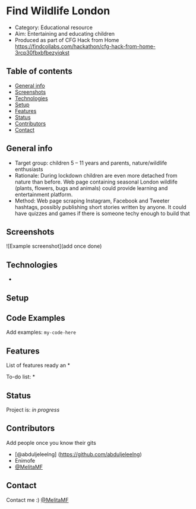 # Find Wildlife London
* Category: Educational resource
* Aim: Entertaining and educating children
* Produced as part of CFG Hack from Home
<br> https://findcollabs.com/hackathon/cfg-hack-from-home-3rcp30fbxbfbezyiqkst

## Table of contents
* [General info](#general-info)
* [Screenshots](#screenshots)
* [Technologies](#technologies)
* [Setup](#setup)
* [Features](#features)
* [Status](#status)
* [Contributors](#contributors)
* [Contact](#contact)

## General info
* Target group: children 5 – 11 years and parents, nature/wildlife enthusiasts
* Rationale: During lockdown children are even more detached from nature than before. Web page containing seasonal London wildlife (plants, flowers, bugs and animals) could provide learning and entertainment platform.
* Method: Web page scraping Instagram, Facebook and Tweeter hashtags, possibly publishing short stories written by anyone. It could have quizzes and games if there is someone techy enough to build that

## Screenshots
![Example screenshot](add once done)

## Technologies
*

## Setup

## Code Examples
Add examples:
`my-code-here`

## Features
List of features ready an
*

To-do list:
*

## Status
Project is: _in progress_

## Contributors
Add people once you know their gits

* [@abduljeleelng] (https://github.com/abduljeleelng)
* Enimofe
* [@MelitaMF](https://github.com/MelitaMF)

## Contact
Contact me :) [@MelitaMF](https://github.com/MelitaMF)
